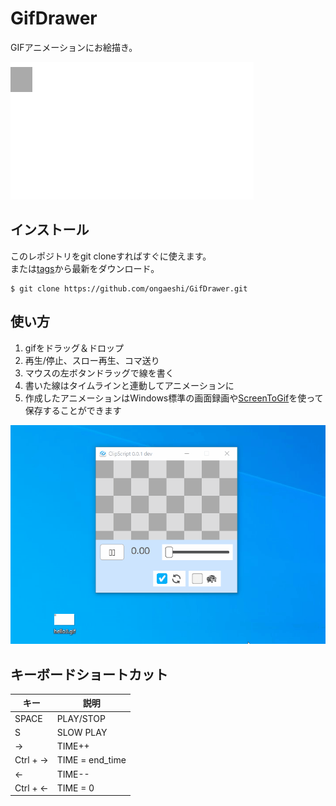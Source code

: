 # GifDrawer
GIFアニメーションにお絵描き。

![hello_with_draw.gif](resource/hello_with_draw.gif)

## インストール
このレポジトリをgit cloneすればすぐに使えます。  
または[tags](https://github.com/ongaeshi/GifDrawer/tags)から最新をダウンロード。

```
$ git clone https://github.com/ongaeshi/GifDrawer.git
```

## 使い方
1. gifをドラッグ＆ドロップ
2. 再生/停止、スロー再生、コマ送り
3. マウスの左ボタンドラッグで線を書く
4. 書いた線はタイムラインと連動してアニメーションに
5. 作成したアニメーションはWindows標準の画面録画や[ScreenToGif](https://www.screentogif.com/)を使って保存することができます

![hello_with_draw_making.gif](resource/hello_with_draw_making.gif)

## キーボードショートカット
|  キー  | 説明  |
| ---- | ---- |
|  SPACE  |  PLAY/STOP  |
|  S      | SLOW PLAY |
|  →      |  TIME++  |
|  Ctrl + → |  TIME = end_time  |
|  ←      |  TIME--   |
|  Ctrl + ← |  TIME = 0  |
